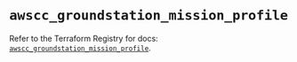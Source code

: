 # `awscc_groundstation_mission_profile`

Refer to the Terraform Registry for docs: [`awscc_groundstation_mission_profile`](https://registry.terraform.io/providers/hashicorp/awscc/0.70.0/docs/resources/groundstation_mission_profile).
